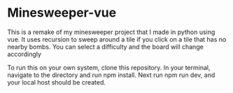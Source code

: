 # Minesweeper-vue

This is a remake of my minesweeper project that I made in python using vue. It uses recursion to sweep around a tile if you click on a tile that has no nearby bombs. You can select a difficulty and the board will change accordingly

To run this on your own system, clone this repository. In your terminal, navigate to the directory and run npm install. Next run npm run dev, and your local host should be created. 
